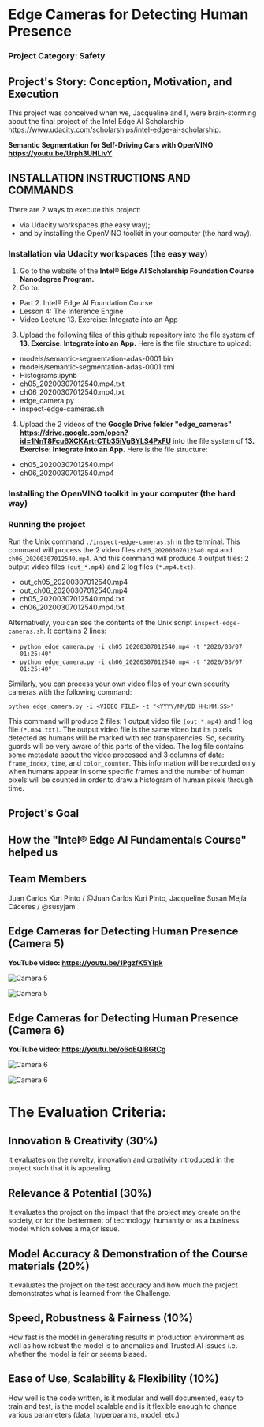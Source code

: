 # Edge Cameras for Detecting Human Presence

### Project Category: Safety

## Project's Story: Conception, Motivation, and Execution

This project was conceived when we, Jacqueline and I, were brain-storming about the final project of the Intel Edge AI Scholarship <https://www.udacity.com/scholarships/intel-edge-ai-scholarship>. 

**Semantic Segmentation for Self-Driving Cars with OpenVINO <https://youtu.be/Urph3UHLivY>**

## INSTALLATION INSTRUCTIONS AND COMMANDS

There are 2 ways to execute this project:
- via Udacity workspaces (the easy way);
- and by installing the OpenVINO toolkit in your computer (the hard way).

### Installation via Udacity workspaces (the easy way)

1. Go to the website of the **Intel® Edge AI Scholarship Foundation Course Nanodegree Program.**
2. Go to:
  - Part 2. Intel® Edge AI Foundation Course
  - Lesson 4: The Inference Engine
  - Video Lecture 13. Exercise: Integrate into an App
3. Upload the following files of this github repository into the file system of **13. Exercise: Integrate into an App.** Here is the file structure to upload:
  - models/semantic-segmentation-adas-0001.bin
  - models/semantic-segmentation-adas-0001.xml
  - Histograms.ipynb
  - ch05_20200307012540.mp4.txt
  - ch06_20200307012540.mp4.txt
  - edge_camera.py
  - inspect-edge-cameras.sh
4. Upload the 2 videos of the **Google Drive folder "edge_cameras" <https://drive.google.com/open?id=1NnT8Fcu6XCKArtrCTb35iVgBYLS4PxFU>** into the file system of **13. Exercise: Integrate into an App.** Here is the file structure:
  - ch05_20200307012540.mp4
  - ch06_20200307012540.mp4

### Installing the OpenVINO toolkit in your computer (the hard way)

### Running the project

Run the Unix command `./inspect-edge-cameras.sh` in the terminal. This command will process the 2 video files `ch05_20200307012540.mp4` and `ch06_20200307012540.mp4`. And this command will produce 4 output files: 2 output video files `(out_*.mp4)` and 2 log files `(*.mp4.txt)`.
  - out_ch05_20200307012540.mp4
  - out_ch06_20200307012540.mp4
  - ch05_20200307012540.mp4.txt
  - ch06_20200307012540.mp4.txt

Alternatively, you can see the contents of the Unix script `inspect-edge-cameras.sh`. It contains 2 lines:
  - `python edge_camera.py -i ch05_20200307012540.mp4 -t "2020/03/07 01:25:40"`
  - `python edge_camera.py -i ch06_20200307012540.mp4 -t "2020/03/07 01:25:40"`
  
Similarly, you can process your own video files of your own security cameras with the following command:
```
python edge_camera.py -i <VIDEO FILE> -t "<YYYY/MM/DD HH:MM:SS>"
```
  
This command will produce 2 files: 1 output video file `(out_*.mp4)` and 1 log file `(*.mp4.txt)`. The output video file is the same video but its pixels detected as humans will be marked with red transparencies. So, security guards will be very aware of this parts of the video. The log file contains some metadata about the video processed and 3 columns of data: `frame_index`, `time`, and `color_counter`. This information will be recorded only when humans appear in some specific frames and the number of human pixels will be counted in order to draw a histogram of human pixels through time.

## Project's Goal

## How the "Intel® Edge AI Fundamentals Course" helped us

## Team Members

Juan Carlos Kuri Pinto / @Juan Carlos Kuri Pinto, Jacqueline Susan Mejía Cáceres / @susyjam 

## Edge Cameras for Detecting Human Presence (Camera 5)<br/>
<b>YouTube video: https://youtu.be/1PgzfK5YIpk</b>

![Camera 5](/images/cam5.jpg)

![Camera 5](/images/hist5.jpg)

## Edge Cameras for Detecting Human Presence (Camera 6)<br/>
<b>YouTube video: https://youtu.be/o6oEQlBGtCg</b>

![Camera 6](/images/cam6.jpg)

![Camera 6](/images/hist6.jpg)

# The Evaluation Criteria:

## Innovation & Creativity (30%) 
It evaluates on the novelty, innovation and creativity introduced in the project such that it is appealing.

## Relevance & Potential (30%) 
It evaluates the project on the impact that the project may create on the society, or for the betterment of technology, humanity or as a business model which solves a major issue.

## Model Accuracy & Demonstration of the Course materials (20%) 
It evaluates the project on the test accuracy and how much the project demonstrates what is learned from the Challenge.

## Speed, Robustness & Fairness (10%) 
How fast is the model in generating results in production environment as well as how robust the model is to anomalies and Trusted AI issues i.e. whether the model is fair or seems biased.

## Ease of Use, Scalability & Flexibility (10%) 
How well is the code written, is it modular and well documented, easy to train and test, is the model scalable and is it flexible enough to change various parameters (data, hyperparams, model, etc.)
